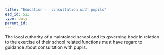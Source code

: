 ```yaml
---
title: "Education -  consultation with pupils"
esd_id: 521
type: duty
parent_id:  
---
```


The local authority of a maintained school and its governing body in relation to the exercise of their school related functions must have regard to guidance about consultation with pupils.

